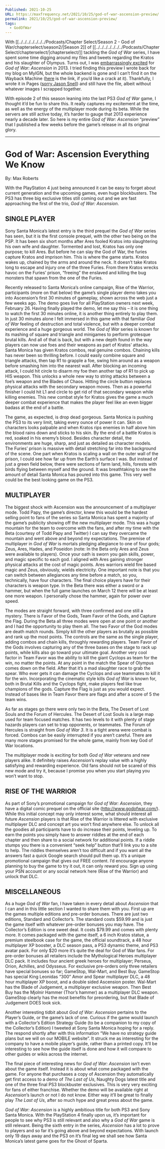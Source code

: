 ```yaml
---
Published: 2021-10-25
URL: https://maxfrequency.net/2021/10/25/god-of-war-ascension-preview/
permalink: 2021/10/25/god-of-war-ascension-preview/
tags:
  - GodOfWar
---
```

With [[../../../../../../../Podcasts/Chapter Select/Season 2 - God of War/chapterselect/season2/|Season 2]] of [[../../../../../../../Podcasts/Chapter Select/chapterselect/|chapterselect/]] tackling the *God of War* series, I have spent some time digging around my files and tweets regarding the Kratos and his slaughter of Olympus. Turns out, I was [embarrassingly excited](https://twitter.com/MaxRoberts143/status/434440846943862784) for *God of War: Ascension* in 2013. I tried finding this preview I wrote back for my blog on MyIGN, but the whole backend is gone and I can’t find it on the Wayback Machine ([here](http://ign.com/blogs/mudkip1430/2013/02/21/god-of-war-ascension-preview) is the link, if you’d like a crack at it). Thankfully, I wrote it in Pages ([sorry Jason Snell](https://sixcolors.com/post/2021/09/iwork-comes-alive-with-keynote-live-video-features/)) and still have the file, albeit without whatever images I scrapped together.

With episode 2 of this season leaning into the last PS3 *God of War* game, I thought it’d be fun to share this. It really captures my excitement at the time, as well as the energy of the multiplayer mode during its beta. While the servers are still active today, it’s harder to gauge that 2013 experience nearly a decade later. So here is my entire *God of War: Ascension* “preview” that I published a few weeks before the game’s release in all its original glory.

---

# God of War: Ascension Everything We Know

By: Max Roberts

With the PlayStation 4 just being announced it can be easy to forget about current generation and the upcoming games, even huge blockbusters. The PS3 has three big exclusive titles still coming out and we are fast approaching the first of the trio, *God of War: Ascension*.

## SINGLE PLAYER

Sony Santa Monica’s latest entry is the third prequel the *God of War* series has seen, but it is the first console prequel, with the other two being on the PSP. It has been six short months after Ares fooled Kratos into slaughtering his own wife and daughter. Tormented and lost, Kratos has only one purpose; to kill Ares. But before he can slay the God of War, the furies capture Kratos and imprison him. This is where the game starts. Kratos wakes up, chained by the arms and around the neck. It doesn’t take Kratos long to escape and injury one of the three Furies. From there Kratos wrecks havoc on the Furies’ prison, “freeing” the enslaved and killing the bug monsters that spawn from the one of the Furies.

Recently released to Santa Monica’s online campaign, Rise of the Warrior, participants (more on that below) the game’s single player demo takes you into Ascension’s first 30 minutes of gameplay, shown across the web just a few weeks ago. The demo goes live for all PlayStation owners next week, February 26. Having finally played the demo, let me say this – it is one thing to watch the first 30 minutes online, it is another thing entirely to play them. In just 30 minutes alone I felt immersed in this game with that familiar *God of War* feeling of destruction and total violence, but with a deeper combat experience and a huge gorgeous world. The *God of War* series is known for its mashing of square and triangle and minigames to perform grotesque brutal kills. And all of that is back, but with a new depth found in the way players can now use foes and their weapons as part of Kratos’ attacks. Santa Monica has given Kratos combos, real genuine combos. Chaining kills has never been so thrilling before. I could easily combine square and triangle attacks, then tap R1 to grapple a foe, swing him around as a weapon before smashing him into the nearest wall. After blocking an incoming attack, I could hit circle to disarm my foe then another tap of R1 to pick up HIS weapon. This unlocks a whole new way to string attacks between a foe’s weapon and the Blades of Chaos. Hitting the circle button replaces physical attacks with the secondary weapon moves. Then as a powerful finisher I could hit L1 and circle to get rid of that secondary weapon while killing enemies. This new combat style for Kratos gives the game a much deeper combat experience that makes the player feel like an even bigger badass at the end of a battle.

The game, as expected, is drop dead gorgeous. Santa Monica is pushing the PS3 to its very limit, taking every ounce of power it can. Skin on characters looks palpable and when Kratos rips enemies in half above him the blood rains down and sticks to his skin. By the end of a battle Kratos is red, soaked in his enemy’s blood. Besides character detail, the environments are huge, sharp, and just as detailed as character models. The Furies’ prison is massive with detail stretching far into the background of the scene. One part when Kratos is scaling a wall on the outer wall of the prison, I could see how far up from the Earth’s surface I was. But instead of just a green field below, there were sections of farm land, hills, forests with birds flying between myself and the ground. It was breathtaking to see the amount of detail Santa Monica has poured into this game. This very well could be the best looking game on the PS3.

## MULTIPLAYER

The biggest shock with Ascension was the announcement of a multiplayer mode. Todd Papy, the game’s director, knew this would be the hardest selling point to fans of the series so Santa Monica has spent a majority of the game’s publicity showing off the new multiplayer mode. This was a huge mountain for the team to overcome with the fans, and after my time with the Beta (courtesy of Todd Papy and Twitter) I can say they overcame the mountain and went above and beyond my expectations. The premise of multiplayer in *God of War* is mortals pledging allegiance to one of four gods; Zeus, Ares, Hades, and Poseidon (note: In the Beta only Ares and Zeus were available to players). Once your oath is sworn you gain skills, power, and magic specific to each god. I aligned with Ares gaining stronger physical attacks at the cost of magic points. Ares warriors wield fire based magic and Zeus, obviously, wields electricity. One important note is that you can switch between allegiances any time before a match, so you, technically, have four characters. The final choice players have for their characters is weapon type. In the Beta there was either a sword or a hammer, but when the full game launches on March 12 there will be at least one more weapon. I personally chose the hammer, again for power over speed.

The modes are straight forward, with three confirmed and one still a mystery. There is Favor of the Gods, Team Favor of the Gods, and Capture the Flag. During the Beta all three modes were open at one point or another and I had the opportunity to play them all. The two Favor of the God modes are death match rounds. Simply kill the other players as brutally as possible and rank up the most points. The controls are the same as the single player, adding combos and chain kills, throughly rewarding players. Team Favor of the Gods involves capturing any of the three bases on the stage to rack up points, while kills also go toward your ultimate goal. Another very cool factor in Team Favor was the ability to kill the giant Cyclops as team for the win, no matter the points. At any point in the match the Spear of Olympus comes down on the field. After that it’s a mad slaughter race to grab the spear. Who ever gets it can damage the Cyclops and use teammates to kill it for the win. Incorporating the cinematic style kills *God of War* is known for, both in Brutal Kills and the Cyclops fight, make players feel like true champions of the gods. Capture the Flag is just as you would expect. Instead of bases like in Team Favor there are flags and after a score of 5 the team wins.

As far as stages go there were only two in the Beta, The Desert of Lost Souls and the Forum of Hercules. The Desert of Lost Souls is a large map used for team focused matches. It has two levels to it with plenty of stage hazards players can set to trap opponents, or teammates. The Forum of Hercules is straight from *God of War 3*. It is a tight arena were combat is forced. Combos can be easily interrupted if you aren’t careful. There are many more stages promised for the whole game, mainly from key God of War locations.

The multiplayer mode is exciting for both *God of War* veterans and new players alike. It definitely raises *Ascension*’s replay value with a highly satisfying and rewarding experience. Old fans should not be scared of this new mode and try it, because I promise you when you start playing you won’t want to stop.

## RISE OF THE WARRIOR

As part of Sony’s promotional campaign for *God of War: Ascension*, they have a digital comic prequel on the official site (http://www.godofwar.com/). While this initial concept may only interest some, what should interest all future *Ascension* players is that Rise of the Warrior is littered with exclusive multiplayer DLC and concept art you won’t find anywhere else. To unlock all the goodies all participants have to do increase their points, leveling up. To earn the points you simply have to answer riddles at the end of each chapter and then share to a social network for additional points. If a riddle stumps you there is a convenient “seek help” button that’ll link you to a site to help. The riddles themselves aren’t too difficult and if you want all the answers fast a quick Google search should pull them up. It’s a unique promotional campaign that gives out FREE content. I’d encourage anyone planning to buy the game to try it out, it can only reward you. Sign up using your PSN account or any social network here (Rise of the Warrior) and unlock that DLC.

## MISCELLANEOUS

As a huge *God of War* fan, I have taken in every detail about *Ascension* that I can and in this little section I wanted to share them with you. First up are the games multiple editions and pre-order bonuses. There are just two editions, Standard and Collector’s. The standard costs $59.99 and is just the game itself with whatever pre-order bonuses you may have. The Collector’s Edition is one sweet deal. It costs $79.99 and comes with plenty more. It comes packaged with the game itself, a 6 inch Kratos statue, a premium steelbook case for the game, the official soundtrack, a 48 hour multiplayer XP booster, a DLC season pass, a PS3 dynamic theme, and PS3 avatar pack. For only $20 more it’s quite the deal for God of War fans. For pre-order bonuses all retailers include the Mythological Heroes multiplayer DLC pack. It includes four ancient greek heroes for multiplayer; Perseus, Orion, Achilles, and Odysseus. For exclusive pre-orders only three retailers have special bonuses so far; GameStop, Wal-Mart, and Best Buy. GameStop has special King Leonidas “300” Amor and Spear multiplayer DLC, a 48 hour multiplayer XP boost, and a double sided Ascension poster. Wal-Mart has the Blade of Judgement, a multiplayer exclusive weapon. Then Best Buy has the Mjolnir Hammer (Thor’s hammer) as a multiplayer DLC weapon. GameStop clearly has the most benefits for preordering, but that Blade of Judgement DOES look sick.

Another interesting tidbit about *God of War: Ascension* pertains to the Player’s Guide, or the game’s lack of one. Curious if the game would launch with a Collector’s Edition Strategy Guide (to be a companion to my copy of the Collector’s Edition) I tweeted at Sony Santa Monica hoping for a reply. The respond shortly after with this information “We have no strategy guide plans but we will on our MOBILE website”. It struck me as interesting for the company to have a mobile player’s guide, rather than a printed copy. It’ll be interesting to see how the guide itself is done and how it will compare to other guides or wikis across the internet.

The final piece of interesting news for *God of War: Ascension* isn’t even about the game itself. Instead it is about what come packaged with the game. For anyone that purchases a copy of Ascension they automatically get first access to a demo of *The Last of Us*, Naughty Dogs latest title and one of the three final PS3 blockbuster exclusives. This is very very exciting for fans of either franchise. Whether the demo will be available right at *Ascension*’s launch or not I do not know. Either way it’ll be great to finally play *The Last of Us*, after so much hype and great press about the game.

*God of War: Ascension* is a highly ambitious title for both PS3 and Sony Santa Monica. With the PlayStation 4 finally upon us, it’s important for people to see why PS3 is still relevant and also why a *God of War* game is still relevant. Being the sixth entry in the series, *Ascension* has a lot to prove to players and so far it’s going above and beyond expectations. With launch only 19 days away and the PS3 on it’s final leg we shall see how Santa Monica’s latest game goes for the Ghost of Sparta.